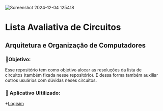 
![Screenshot 2024-12-04 125418](https://github.com/user-attachments/assets/fbf2f26a-5fca-497a-ad66-f987c9b86e38)

<h1>
  Lista Avaliativa de Circuitos 
</h1>
<h2>
  Arquitetura e Organização de Computadores
</h2>

<p><h3>
   🎯Objetivo:
  </h3>
  Esse repositório tem como objetivo alocar as resoluções da lista de circuitos (também fixada nesse repositório). E dessa forma também auxiliar outros usuários com dúvidas neses circuitos.
</p>

<h3>🔎 Aplicativo Ultilizado:</h3> 

+<a href="https://sourceforge.net/projects/circuit/">Logisim</a>

